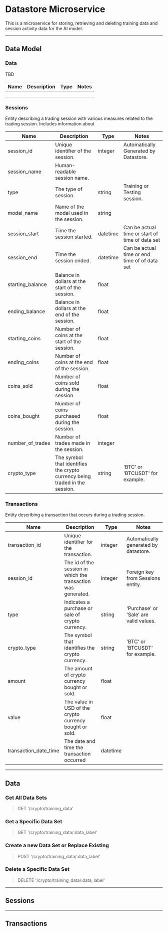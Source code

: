 # Datastore Microservice

This is a microservice for storing, retrieving and deleting training data and session activity data for the AI model.

---

## Data Model

### Data

TBD

| Name | Description | Type | Notes |
|------|-------------|------|-------|
|      |             |      |       |
|      |             |      |       |
|      |             |      |       |


### Sessions

Entity describing a trading session with various measures related to the trading session. Includes information about

| Name             | Description                                                                 | Type     | Notes                                           |
|------------------|-----------------------------------------------------------------------------|----------|-------------------------------------------------|
| session_id       | Unique identifier of the session.                                           | integer  | Automatically Generated by Datastore.           |
| session_name     | Human-readable session name.                                                |          |                                                 |
| type             | The type of session.                                                        | string   | Training or Testing session.                    |
| model_name       | Name of the model used in the session.                                      | string   |                                                 |
| session_start    | Time the session started.                                                   | datetime | Can be actual time or start of time of data set |
| session_end      | Time the session ended.                                                     | datetime | Can be actual time or end time of of data set   |
| starting_balance | Balance in dollars at the start of the session.                             | float    |                                                 |
| ending_balance   | Balance in dollars at the end of the session.                               | float    |                                                 |
| starting_coins   | Number of coins at the start of the session.                                | float    |                                                 |
| ending_coins     | Number of coins at the end of the session.                                  | float    |                                                 |
| coins_sold       | Number of coins sold during the session.                                    | float    |                                                 |
| coins_bought     | Number of coins purchased during the session.                               | float    |                                                 |
| number_of_trades | Number of trades made in the session.                                       | integer  |                                                 |
| crypto_type      | The symbol that identifies the crypto currency being traded in the session. | string   | 'BTC' or 'BTCUSDT' for example.                 |


### Transactions

Entity describing a transaction that occurs during a trading session.

| Name                  | Description                                                   | Type     | Notes                                  |
|-----------------------|---------------------------------------------------------------|----------|----------------------------------------|
| transaction_id        | Unique identifier for the transaction.                        | integer  | Automatically generated by datastore.  |
| session_id            | The id of the session in which the transaction was generated. | integer  | Foreign key from Sessions entity.      |
| type                  | Indicates a purchase or sale of crypto currency.              | string   | 'Purchase' or 'Sale' are valid values. |
| crypto_type           | The symbol that identifies the crypto currency.               | string   | 'BTC' or 'BTCUSDT' for example.        |
| amount                | The amount of crypto currency bought or sold.                 | float    |                                        |
| value                 | The value in USD of the crypto currency bought or sold.       | float    |                                        |
| transaction_date_time | The date and time the transaction occurred                    | datetime |                                        |

---

## Data

### Get All Data Sets

> GET '/crypto/training_data'

### Get a Specific Data Set

> GET '/crypto/training_data/:data_label'

### Create a new Data Set or Replace Existing

> POST '/crypto/training_data/:data_label'

### Delete a Specific Data Set

> DELETE '/crypto/training_data/:data_label'

---

## Sessions

---

## Transactions